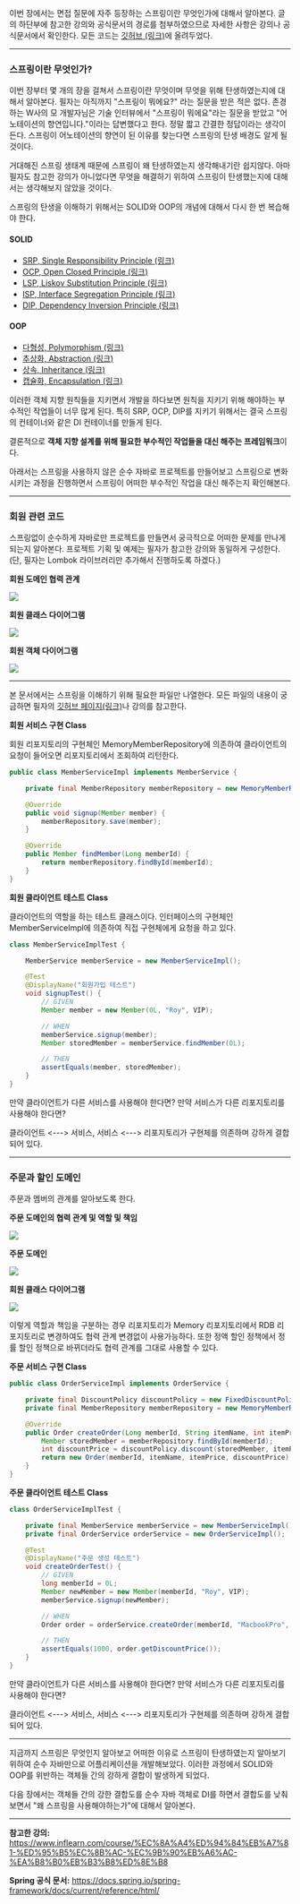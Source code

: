 이번 장에서는 면접 질문에 자주 등장하는 스프링이란 무엇인가에 대해서 알아본다.
글의 하단부에 참고한 강의와 공식문서의 경로를 첨부하였으므로 자세한 사항은 강의나 공식문서에서 확인한다.
모든 코드는 [깃허브 (링크)](https://github.com/roy-zz/spring)에 올려두었다.

---

### 스프링이란 무엇인가?

이번 장부터 몇 개의 장을 걸쳐서 스프링이란 무엇이며 무엇을 위해 탄생하였는지에 대해서 알아본다.
필자는 아직까지 "스프링이 뭐에요?" 라는 질문을 받은 적은 없다. 존경하는 W사의 모 개발자님은 기술 인터뷰에서 "스프링이 뭐에요"라는 질문을 받았고 "어노테이션의 향연입니다."이라는 답변했다고 한다.
정말 짧고 간결한 정답이라는 생각이 든다. 스프링이 어노테이션의 향연이 된 이유를 찾는다면 스프링의 탄생 배경도 알게 될 것이다.

거대해진 스프링 생태계 때문에 스프링이 왜 탄생하였는지 생각해내기란 쉽지않다. 
아마 필자도 참고한 강의가 아니었다면 무엇을 해결하기 위하여 스프링이 탄생했는지에 대해서는 생각해보지 않았을 것이다.

스프링의 탄생을 이해하기 위해서는 SOLID와 OOP의 개념에 대해서 다시 한 번 복습해야 한다.

#### SOLID

- [SRP, Single Responsibility Principle (링크)](https://imprint.tistory.com/10)
- [OCP, Open Closed Principle (링크)](https://imprint.tistory.com/11)
- [LSP, Liskov Substitution Principle (링크)](https://imprint.tistory.com/32)
- [ISP, Interface Segregation Principle (링크)](https://imprint.tistory.com/53)
- [DIP, Dependency Inversion Principle (링크)](https://imprint.tistory.com/54)

#### OOP

- [다형성, Polymorphism (링크)](https://imprint.tistory.com/9)
- [추상화, Abstraction (링크)](https://imprint.tistory.com/8)
- [상속, Inheritance (링크)](https://imprint.tistory.com/7)
- [캡슐화, Encapsulation (링크)](https://imprint.tistory.com/6)

이러한 객체 지향 원칙들을 지키면서 개발을 하다보면 원칙을 지키기 위해 해야하는 부수적인 작업들이 너무 많게 된다.
특히 SRP, OCP, DIP를 지키기 위해서는 결국 스프링의 컨테이너와 같은 DI 컨테이너를 만들게 된다.

결론적으로 **객체 지향 설계를 위해 필요한 부수적인 작업들을 대신 해주는 프레임워크**이다.

아래서는 스프링을 사용하지 않은 순수 자바로 프로젝트를 만들어보고 스프링으로 변화시키는 과정을 진행하면서 스프링이 어떠한 부수적인 작업을 대신 해주는지 확인해본다.

---

### 회원 관련 코드

스프링없이 순수하게 자바로만 프로젝트를 만들면서 궁극적으로 어떠한 문제를 만나게 되는지 알아본다.
프로젝트 기획 및 예제는 필자가 참고한 강의와 동일하게 구성한다. (단, 필자는 Lombok 라이브러리만 추가해서 진행하도록 하겠다.)

**회원 도메인 협력 관계**

![](image/member-cooperation-relation.png)

**회원 클래스 다이어그램**

![](image/class-diagram.png)

**회원 객체 다이어그램**

![](image/instance-diagram.png)

---

본 문서에서는 스프링을 이해하기 위해 필요한 파일만 나열한다.
모든 파일의 내용이 궁금하면 필자의 [깃허브 페이지(링크)](https://github.com/roy-zz/spring)나 강의를 참고한다.

**회원 서비스 구현 Class**

회원 리포지토리의 구현체인 MemoryMemberRepository에 의존하여 클라이언트의 요청이 들어오면
리포지토리에서 조회하여 리턴한다.

```java
public class MemberServiceImpl implements MemberService {

    private final MemberRepository memberRepository = new MemoryMemberRepository();

    @Override
    public void signup(Member member) {
        memberRepository.save(member);
    }

    @Override
    public Member findMember(Long memberId) {
        return memberRepository.findById(memberId);
    }
}
```

**회원 클라이언트 테스트 Class**

클라이언트의 역할을 하는 테스트 클래스이다.
인터페이스의 구현체인 MemberServiceImpl에 의존하여 직접 구현체에게 요청을 하고 있다.

```java
class MemberServiceImplTest {

    MemberService memberService = new MemberServiceImpl();

    @Test
    @DisplayName("회원가입 테스트")
    void signupTest() {
        // GIVEN
        Member member = new Member(0L, "Roy", VIP);

        // WHEN
        memberService.signup(member);
        Member storedMember = memberService.findMember(0L);

        // THEN
        assertEquals(member, storedMember);
    }
}
```

만약 클라이언트가 다른 서비스를 사용해야 한다면?
만약 서비스가 다른 리포지토리를 사용해야 한다면?

클라이언트 <---> 서비스, 서비스 <---> 리포지토리가 구현체를 의존하며 강하게 결합되어 있다.

---

### 주문과 할인 도메인

주문과 멤버의 관계를 알아보도록 한다.

**주문 도메인의 협력 관계 및 역할 및 책임**

![](image/order-cooperation-relation.png)

**주문 도메인**

![](image/order-domain.png)

**회원 클래스 다이어그램**

![](image/member-class-diagram.png)

이렇게 역할과 책임을 구분하는 경우 리포지토리가 Memory 리포지토리에서 RDB 리포지토리로 변경하여도 협력 관계 변경없이 사용가능하다.
또한 정액 할인 정책에서 정률 할인 정책으로 바뀌더라도 협력 관계를 그대로 사용할 수 있다.

**주문 서비스 구현 Class**

```java
public class OrderServiceImpl implements OrderService {

    private final DiscountPolicy discountPolicy = new FixedDiscountPolicy();
    private final MemberRepository memberRepository = new MemoryMemberRepository();

    @Override
    public Order createOrder(Long memberId, String itemName, int itemPrice) {
        Member storedMember = memberRepository.findById(memberId);
        int discountPrice = discountPolicy.discount(storedMember, itemPrice);
        return new Order(memberId, itemName, itemPrice, discountPrice);
    }
}
```

**주문 클라이언트 테스트 Class**

```java
class OrderServiceImplTest {

    private final MemberService memberService = new MemberServiceImpl();
    private final OrderService orderService = new OrderServiceImpl();

    @Test
    @DisplayName("주문 생성 테스트")
    void createOrderTest() {
        // GIVEN
        long memberId = 0L;
        Member newMember = new Member(memberId, "Roy", VIP);
        memberService.signup(newMember);

        // WHEN
        Order order = orderService.createOrder(memberId, "MacbookPro", 10000);

        // THEN
        assertEquals(1000, order.getDiscountPrice());
    }
}
```

만약 클라이언트가 다른 서비스를 사용해야 한다면?
만약 서비스가 다른 리포지토리를 사용해야 한다면?

클라이언트 <---> 서비스, 서비스 <---> 리포지토리가 구현체를 의존하며 강하게 결합되어 있다.

---

지금까지 스프링은 무엇인지 알아보고 어떠한 이유로 스프링이 탄생하였는지 알아보기 위하여 순수 자바만으로 어플리케이션을 개발해보았다.
이러한 과정에서 SOLID와 OOP를 위반하는 객체들 간의 강하게 결합이 발생하게 되었다.

다음 장에서는 객체들 간의 강한 결합도를 순수 자바 객체로 DI를 하면서 결합도를 낮춰보면서 "왜 스프링을 사용해야하는가"에 대해서 알아본다.

---

**참고한 강의:** https://www.inflearn.com/course/%EC%8A%A4%ED%94%84%EB%A7%81-%ED%95%B5%EC%8B%AC-%EC%9B%90%EB%A6%AC-%EA%B8%B0%EB%B3%B8%ED%8E%B8

**Spring 공식 문서:** https://docs.spring.io/spring-framework/docs/current/reference/html/